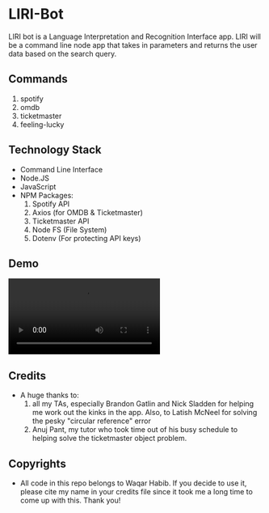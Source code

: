 # LIRI-Bot

LIRI bot is a Language Interpretation and Recognition Interface app. LIRI will be a command line node app that takes in parameters and returns the user data based on the search query.

## Commands

1. spotify <song name>
2. omdb <movie name>
3. ticketmaster <artist name>
4. feeling-lucky

## Technology Stack

- Command Line Interface
- Node.JS
- JavaScript
- NPM Packages: 
    1. Spotify API
    2. Axios (for OMDB & Ticketmaster)
    3. Ticketmaster API
    4. Node FS (File System)
    5. Dotenv (For protecting API keys)

## Demo

![](LIRI-Demo.mov)

## Credits

- A huge thanks to:
    1. all my TAs, especially Brandon Gatlin and Nick Sladden for helping me work out the kinks in the app. Also, to Latish McNeel for solving the pesky "circular reference" error
    2. Anuj Pant, my tutor who took time out of his busy schedule to helping solve the ticketmaster object problem.

## Copyrights

- All code in this repo belongs to Waqar Habib. If you decide to use it, please cite my name in your credits file since it took me a long time to come up with this. Thank you!

